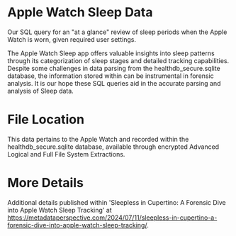 # Apple Watch Sleep Data
Our SQL query for an "at a glance" review of sleep periods when the Apple Watch is worn, given required user settings. 

The Apple Watch Sleep app offers valuable insights into sleep patterns through its categorization of sleep stages and detailed tracking capabilities. Despite some challenges in data parsing from the healthdb_secure.sqlite database, the information stored within can be instrumental in forensic analysis. It is our hope these SQL queries aid in the accurate parsing and analysis of Sleep data.

# File Location
This data pertains to the Apple Watch and recorded within the healthdb_secure.sqlite database, available through encrypted Advanced Logical and Full File System Extractions.

# More Details
Additional details published within 'Sleepless in Cupertino: A Forensic Dive into Apple Watch Sleep Tracking' at https://metadataperspective.com/2024/07/11/sleepless-in-cupertino-a-forensic-dive-into-apple-watch-sleep-tracking/.
